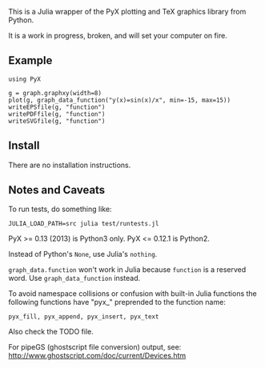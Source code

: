 
This is a Julia wrapper of the PyX plotting and TeX graphics library from
Python.

It is a work in progress, broken, and will set your computer on fire.

## Example

```
using PyX

g = graph.graphxy(width=8)
plot(g, graph_data_function("y(x)=sin(x)/x", min=-15, max=15))
writeEPSfile(g, "function")
writePDFfile(g, "function")
writeSVGfile(g, "function")
```

## Install

There are no installation instructions.

## Notes and Caveats

To run tests, do something like:

    JULIA_LOAD_PATH=src julia test/runtests.jl

PyX >= 0.13 (2013) is Python3 only. PyX <= 0.12.1 is Python2.

Instead of Python's `None`, use Julia's `nothing`.

`graph_data.function` won't work in Julia because `function` is a reserved
word. Use `graph_data_function` instead.

To avoid namespace collisions or confusion with built-in Julia functions the
following functions have "pyx_" preprended to the function name:

    pyx_fill, pyx_append, pyx_insert, pyx_text

Also check the TODO file.

For pipeGS (ghostscript file conversion) output, see:
http://www.ghostscript.com/doc/current/Devices.htm
